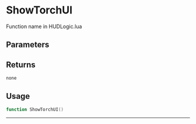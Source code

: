 # ShowTorchUI
Function name in HUDLogic.lua
## Parameters

## Returns
`none`
## Usage
```lua
function ShowTorchUI()
```
---

